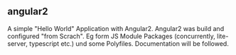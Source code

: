 ## angular2

A simple "Hello World" Application with Angular2. Angular2 was build and configured "from Scrach". Eg form JS Module Packages (concurrently, lite-server, typescript etc.) und some Polyfiles. Documentation will be followed.
